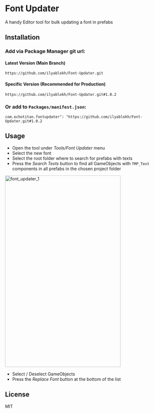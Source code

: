 # Font Updater

A handy Editor tool for bulk updating a font in prefabs

## Installation

### Add via Package Manager git url:
#### Latest Version (Main Branch)
```
https://github.com/ilyablokh/Font-Updater.git
```
#### Specific Version (Recommended for Production)
```
https://github.com/ilyablokh/Font-Updater.git#1.0.2
```

### Or add to `Packages/manifest.json`:
```
com.echotitan.fontupdater": "https://github.com/ilyablokh/Font-Updater.git#1.0.2
```

## Usage
- Open the tool under *Tools/Font Updater* menu
- Select the new font
- Select the root folder where to search for prefabs with texts
- Press the *Search Texts* button to find all GameObjects with `TMP_Text` components in all prefabs in the chosen project folder

<img width="379" height="627" alt="font_updater_1" src="https://github.com/user-attachments/assets/5e5a01b9-6e93-4645-9ed7-f2d25962e5cf" />

- Select / Deselect GameObjects
- Press the *Replace Font* button at the bottom of the list
  
## License
MIT
